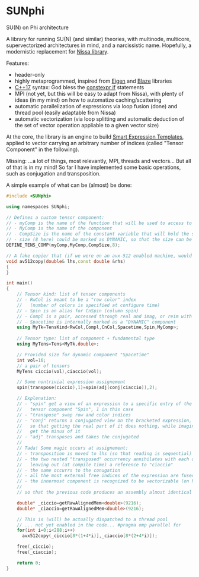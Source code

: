 # SUNphi
SU(N) on Phi architecture

A library for running SU(N) (and similar) theories, with multinode, multicore, supervectorized architectures in mind, and a narcissistic name. Hopefully, a modernistic replacement for [Nissa library](https://github.com/sunpho84/nissa).

Features:
- header-only
- highly metaprogrammed, inspired from [Eigen](http://eigen.tuxfamily.org/) and [Blaze](https://bitbucket.org/blaze-lib/blaze) libraries
- [C++17](https://en.wikipedia.org/wiki/C%2B%2B17) syntax: God bless the [constexpr if](http://en.cppreference.com/w/cpp/language/if#Constexpr_If) statements
- MPI (not yet, but this will be easy to adapt from Nissa), with plenty of ideas (in my mind) on how to automatize caching/scattering
- automatic parallelization of expressions via loop fusion (done) and thread pool (easily adaptable from Nissa)
- automatic vectorization (via loop splitting and automatic deduction of the set of vector operation appliable to a given vector size)

At the core, the library is an engine to build [Smart Expression Templates](https://arxiv.org/pdf/1104.1729.pdf), applied to vector carrying an arbitrary number of indices (called "Tensor Component" in the following).

Missing: ...a lot of things, most relevantly, MPI, threads and vectors... But all of that is in my mind! So far I have implemented some basic operations, such as conjugation and transposition.


A simple example of what can be (almost) be done:

```c++
#include <SUNphi>

using namespaces SUNphi;

// Defines a custom tensor component:
// - myComp is the name of the function that will be used to access to the component
// - MyComp is the name of the component
// - CompSize is the name of the constant variable that will hold the size
// - size (8 here) could be marked as DYNAMIC, so that the size can be specified at runtime
DEFINE_TENS_COMP(myComp,MyComp,CompSize,8);

// A fake copier that (if we were on an avx-512 enabled machine, would copy rhs to lhs)
void av512copy(double& lhs,const double &rhs)
{
}

int main()
{
    // Tensor kind: list of tensor components
    // - RwCol is meant to be a "row color" index
    //   (number of colors is specified at configure time)
    // - Spin is an alias for CnSpin (column spin)
    // - Compl is a pair, accessed through real and imag, or reim with either 0 or 1
    // - Spacetime is internally marked as a "DYNAMIC" component
    using MyTk=TensKind<RwCol,Compl,CnCol,Spacetime,Spin,MyComp>;
    
    // Tensor type: list of component + fundamental type
    using MyTens=Tens<MyTk,double>;

    // Provided size for dynamic component "Spacetime"
    int vol=16;
    // a pair of tensors
    MyTens ciccio(vol),ciaccio(vol);

    // Some nontrivial expression assignement
    spin(transpose(ciccio),1)=spin(adj(conj(ciaccio)),2);

    // Explenation:
    // - "spin" get a view of an expression to a specific entry of the
    //   tensor component "Spin", 1 in this case
    // - "transpose" swap row and color indices
    // - "conj" returns a conjugated view on the bracketed expression,
    //   so that getting the real part of it does nothing, while imaginary
    //   get the minus of it
    // - "adj" transposes and takes the conjugated
    //
    // Tada! Some magic occurs at assignement:
    // - transposition is moved to lhs (so that reading is sequential)
    // - the two nested "transposed" occurrency annihilates with each other,
    //   leaving out (at compile time) a reference to "ciaccio"
    // - the same occurrs to the conugation
    // - all the most external free indices of the expression are fused, and threadized (soon)
    // - the innermost component is recognized to be vectorizable (on his way)
    // 
    // so that the previous code produces an assembly almost identical to this:

    double* _ciccio=getRawAlignedMem<double>(9216);
    double* _ciaccio=getRawAlignedMem<double>(9216);

    // This is (will) be actually dispatched to a thread pool
    // ... not yet enabled in the code... #pragma omp parallel for
    for(int i=0;i<288;i++)
      avx512copy(_ciccio[8*(1+4*i)],_ciaccio[8*(2+4*i)]);

    free(_ciccio);
    free(_ciaccio);

    return 0;
}
```
